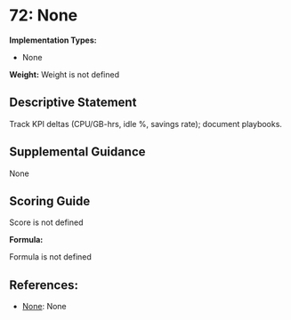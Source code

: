 # 72: None

**Implementation Types:**

- None

**Weight:** Weight is not defined

## Descriptive Statement

Track KPI deltas (CPU/GB-hrs, idle %, savings rate); document playbooks.

## Supplemental Guidance

None

## Scoring Guide

Score is not defined

**Formula:**

Formula is not defined

## References:

- [None](None): None
